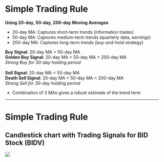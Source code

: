 # Simple Trading Rule
**Using 20-day, 50-day, 200-day Moving Averages**
 
- 20-day MA: Captures short-term trends (information trades)
- 50-day MA: Captures medium-term trends (quarterly data, earnings)
- 200-day MA: Captures long-term trends (buy-and-hold strategy)

**Buy Signal**: 20-day MA > 50-day MA\
**Golden Buy Signal**: 20-day MA > 50-day MA > 200-day MA\
_Strong Buy for 30-day holding period_\
\
**Sell Signal**: 20-day MA < 50-day MA\
**Death Sell Signal**: 20-day MA < 50-day MA < 200-day MA\
_Strong Sell for 30-day holding period_
- Combination of 3 MAs gives a robust estimate of the trend term

<!-- 
- 20-day MA: Bắt các xu hướng ngắn hạn trong giá hàng ngày, đại diện cho các giao dịch thông tin của những người tham gia thị trường trong thời gian dưới một tháng.
- 50-day MA: Bắt các xu hướng trung hạn trong giá hàng ngày, đại diện cho các chiến lược dựa trên dữ liệu hàng quý như báo cáo lợi nhuận.
- 200-day MA: Bắt các xu hướng dài hạn, đại diện cho các nhà đầu tư thông thái sử dụng chiến lược mua và giữ lâu dài.
-->

---

# Simple Trading Rule
## Candlestick chart with Trading Signals for BID Stock (BIDV)
<img src='/trading_signals_example.png' className='w-230 mx-auto'/>
